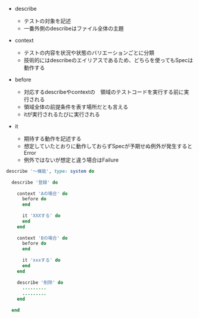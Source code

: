 - describe
  - テストの対象を記述
  - 一番外側のdescribeはファイル全体の主題

- context
  - テストの内容を状況や状態のバリエーションごとに分類
  - 技術的にはdescribeのエイリアスであるため、どちらを使ってもSpecは動作する

- before
  - 対応するdescribeやcontextの　領域のテストコードを実行する前に実行される
  - 領域全体の前提条件を表す場所だとも言える
  - itが実行されるたびに実行される

- it
  - 期待する動作を記述する
  - 想定していたとおりに動作しておらずSpecが予期せぬ例外が発生するとError
  - 例外ではないが想定と違う場合はFailure


```rb
describe '〜機能', type: system do
  
  describe '登録' do
    
    context 'Aの場合' do
      before do
      end
      
      it 'XXXする' do
      end
    end
    
    context 'Bの場合' do
      before do
      end
      
      it 'xxxする' do
      end
    end
    
    describe '削除' do
      .........
      .........
    end
    
  end
      
```
